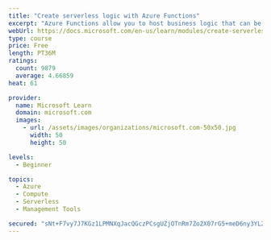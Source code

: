 ```yaml
---
title: "Create serverless logic with Azure Functions"
excerpt: "Azure Functions allow you to host business logic that can be executed without managing or provisioning server infrastructure"
webUrl: https://docs.microsoft.com/en-us/learn/modules/create-serverless-logic-with-azure-functions/
type: course
price: Free
length: PT36M
ratings:
  count: 9879
  average: 4.66859
heat: 61

provider:
  name: Microsoft Learn
  domain: microsoft.com
  images:
    - url: /assets/images/organizations/microsoft.com-50x50.jpg
      width: 50
      height: 50

levels:
  - Beginner

topics:
  - Azure
  - Compute
  - Serverless
  - Management Tools

secured: "sNt+F7vy7J7KGz1LPMNXqJacQGczPCsgUZjOTnRm7Zo2X07rG5+meD6ny3YL2JTkUy0ifkcD2A56250uxhL01DlXUS4f48+2+8B71Ws1592ow7V+y1kjdwlT171yFM/Hsu8IlZLbBtnVtuzZ91tMaAXNZ/e6PrAuLwU9fnfpuIdEmlO7y2W2V6Btty0jccPUUPo3ob6ObVzAYeEvvv6WzwS2ryei6axNxu1sHJzoxp7/T+Lakaf09cr1862J/t+nVBB8xSKbxJ9Ydj7ZZHWH5BUxXLh5TSwD2j7Of5fFMYhtU5WT4FcG/DFy2D3k2hY8HueJPI0UPpjnHsixPoY39qCjc5HTs38xBJ7JqY2ycBxYISmRTXcmqvZ39z9SLFRaIzNWAsRu1hjBw3uD8cUElq4Q8erIE9/7nEymUoQeqg0=;GD+jd4bWi3GKymYCg3ujuw=="
---
```



